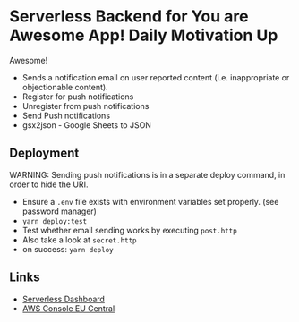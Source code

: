 # Serverless Backend for You are Awesome App! Daily Motivation Up

Awesome!

- Sends a notification email on user reported content (i.e. inappropriate or objectionable content).
- Register for push notifications
- Unregister from push notifications
- Send Push notifications
- gsx2json - Google Sheets to JSON

## Deployment

WARNING: Sending push notifications is in a separate deploy command, in order to hide the URI.

- Ensure a `.env` file exists with environment variables set properly. (see password manager)
- `yarn deploy:test`
- Test whether email sending works by executing `post.http`
- Also take a look at `secret.http`
- on success: `yarn deploy`

## Links

- [Serverless Dashboard](https://dashboard.serverless.com)
- [AWS Console EU Central](https://eu-central-1.console.aws.amazon.com/console/home?region=eu-central-1#)
